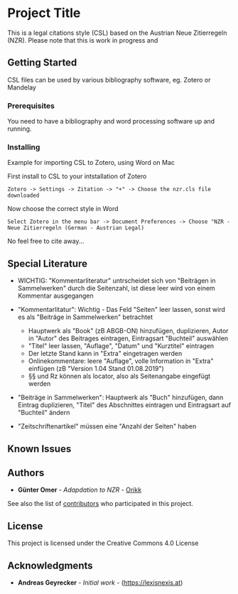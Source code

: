 # Project Title

This is a legal citations style (CSL) based on the Austrian Neue Zitierregeln (NZR).
Please note that this is work in progress and 

## Getting Started

CSL files can be used by various bibliography software, eg. Zotero or Mandelay

### Prerequisites

You need to have a bibliography and word processing software up and running.

### Installing

Example for importing CSL to Zotero, using Word on Mac

First install to CSL to your intstallation of Zotero

```
Zotero -> Settings -> Zitation -> "+" -> Choose the nzr.cls file downloaded
```

Now choose the correct style in Word

```
Select Zotero in the menu bar -> Document Preferences -> Choose "NZR - Neue Zitierregeln (German - Austrian Legal)
```

No feel free to cite away...

## Special Literature

* WICHTIG: "Kommentarliteratur" untrscheidet sich von "Beiträgen in Sammelwerken" durch die Seitenzahl, ist diese leer wird von einem Kommentar ausgegangen

* "Kommentarlitatur": Wichtig - Das Feld "Seiten" leer lassen, sonst wird es als "Beiträge in Sammelwerken" betrachtet
  * Hauptwerk als "Book" (zB ABGB-ON) hinzufügen, duplizieren, Autor in "Autor" des Beitrages eintragen, Eintragsart "Buchteil" auswählen
  * "Titel" leer lassen, "Auflage", "Datum" und "Kurztitel" eintragen
  * Der letzte Stand kann in "Extra" eingetragen werden
  * Onlinekommentare: leere "Auflage", volle Information in "Extra" einfügen (zB "Version 1.04 Stand 01.08.2019")
  * §§ und Rz können als locator, also als Seitenangabe eingefügt werden
* "Beiträge in Sammelwerken": Hauptwerk als "Buch" hinzufügen, dann Eintrag duplizieren, "Titel" des Abschnittes eintragen und Eintragsart auf "Buchteil" ändern 
* "Zeitschriftenartikel" müssen eine "Anzahl der Seiten" haben


## Known Issues


## Authors

* **Günter Omer** - *Adapdation to NZR* - [Orikk](https://github.com/Orikk)


See also the list of [contributors](https://github.com/your/project/contributors) who participated in this project.

## License

This project is licensed under the Creative Commons 4.0 License

## Acknowledgments

* **Andreas Geyrecker** - *Initial work* - (https://lexisnexis.at)
